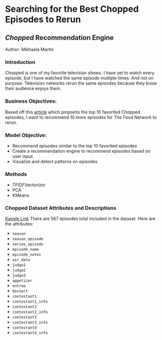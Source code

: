 # Searching for the Best Chopped Episodes to Rerun

## *Chopped* Recommendation Engine
Author: Mikhaela Martin

### Introduction

Chopped is one of my favorite television shows. I have yet to watch every episode, but I have watched the same episode multiple times. And not on purpose. Television networks rerun the same episodes because they know their audience enjoys them. 

### Business Objectives:

Based off this [article](https://screenrant.com/chopped-best-episodes-imdb/) which pinpoints the top 10 favorited Chopped episodes, I want to recommend 10 more episodes for The Food Network to rerun.

### Model Objective:
- Recommend episodes similar to the top 10 favorited episodes
- Create a recommendation engine to recommend episodes based on user input
- Visualize and detect patterns on episodes

### Methods
- TFIDFVectorizor
- PCA
- KMeans

### Chopped Dataset Attributes and Descriptions 
[Kaggle Link](https://www.kaggle.com/jeffreybraun/chopped-10-years-of-episode-data)
There are 567 episodes total included in the dataset. Here are the attributes:

- `season`
- `season_episode`
- `series_episode`
- `episode_name`
- `episode_notes`
- `air_date`
- `judge1`
- `judge2`
- `judge3`
- `appetizer`
- `entree`
- `dessert`
- `contestant1`
- `contestant1_info`
- `contestant2`
- `contestant2_info`
- `contestant3`
- `contestant3_info`
- `contestant4`
- `contestant4_info`